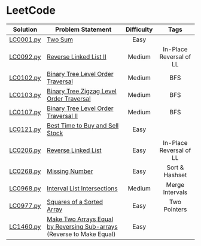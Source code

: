 # LeetCode

|  Solution   | Problem Statement                                                       | Difficulty |          Tags           |
|:-----------:|-------------------------------------------------------------------------|:----------:|:-----------------------:|
| [LC0001.py] | [Two Sum]                                                               |    Easy    |                         |
| [LC0092.py] | [Reverse Linked List II]                                                |   Medium   | In-Place Reversal of LL |
| [LC0102.py] | [Binary Tree Level Order Traversal]                                     |   Medium   |           BFS           |
| [LC0103.py] | [Binary Tree Zigzag Level Order Traversal]                              |   Medium   |           BFS           |
| [LC0107.py] | [Binary Tree Level Order Traversal II]                                  |   Medium   |           BFS           |
| [LC0121.py] | [Best Time to Buy and Sell Stock]                                       |    Easy    |                         |
| [LC0206.py] | [Reverse Linked List]                                                   |    Easy    | In-Place Reversal of LL |
| [LC0268.py] | [Missing Number]                                                        |    Easy    |     Sort & Hashset      |
| [LC0968.py] | [Interval List Intersections]                                           |   Medium   |     Merge Intervals     |
| [LC0977.py] | [Squares of a Sorted Array]                                             |    Easy    |      Two Pointers       |
| [LC1460.py] | [Make Two Arrays Equal by Reversing Sub-arrays] (Reverse to Make Equal) |    Easy    |                         |

[//]: # (Solutions)

[LC0001.py]: Solutions/LC0001.py?ts=4
[Two Sum]: https://leetcode.com/problems/two-sum/

[LC0092.py]: Solutions/LC0092.py?ts=4
[Reverse Linked List II]: https://leetcode.com/problems/reverse-linked-list-ii/

[LC0102.py]: Solutions/LC0102.py?ts=4
[Binary Tree Level Order Traversal]: https://leetcode.com/problems/binary-tree-level-order-traversal/

[LC0103.py]: Solutions/LC0103.py?ts=4
[Binary Tree Zigzag Level Order Traversal]: https://leetcode.com/problems/binary-tree-zigzag-level-order-traversal/

[LC0107.py]: Solutions/LC0107.py?ts=4
[Binary Tree Level Order Traversal II]: https://leetcode.com/problems/binary-tree-level-order-traversal-ii/

[LC0121.py]: Solutions/LC0121.py?ts=4
[Best Time to Buy and Sell Stock]: https://leetcode.com/problems/best-time-to-buy-and-sell-stock/

[LC0206.py]: Solutions/LC0206.py?ts=4
[Reverse Linked List]: https://leetcode.com/problems/reverse-linked-list/

[LC0268.py]: Solutions/LC0268.py?ts=4
[Missing Number]: https://leetcode.com/problems/missing-number/

[LC0968.py]: Solutions/LC0968.py?ts=4
[Interval List Intersections]: https://leetcode.com/problems/interval-list-intersections/

[LC0977.py]: Solutions/LC0977.py?ts=4
[Squares of a Sorted Array]: https://leetcode.com/problems/squares-of-a-sorted-array/

[LC1460.py]: Solutions/LC1460.py?ts=4
[Make Two Arrays Equal by Reversing Sub-arrays]: https://leetcode.com/problems/make-two-arrays-equal-by-reversing-sub-arrays/